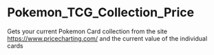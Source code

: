 # Pokemon_TCG_Collection_Price
 Gets your current Pokemon Card collection from the site https://www.pricecharting.com/ and the current value of the individual cards
